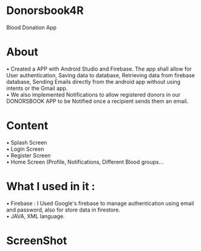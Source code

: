 # Donorsbook4R
Blood Donation App
# About
• Created a APP with Android Studio and Firebase. The app shall allow for User
 authentication, Saving data to database,   Retrieving data from firebase database, Sending Emails
 directly from the android app without using intents or the Gmail app.\
• We also implemented Notifications to allow registered donors in our DONORSBOOK APP to be Notified
  once a recipient sends them an email.
  
 # Content
• Splash Screen\
• Login Screen\
• Register Screen\
• Home Screen (Profile, Notifications, Different Blood groups...

# What I used in it :
• Firebase : I Used Google's firebase to manage authentication using email and password, also for store data in firestore.\
• JAVA, XML language.

# ScreenShot
